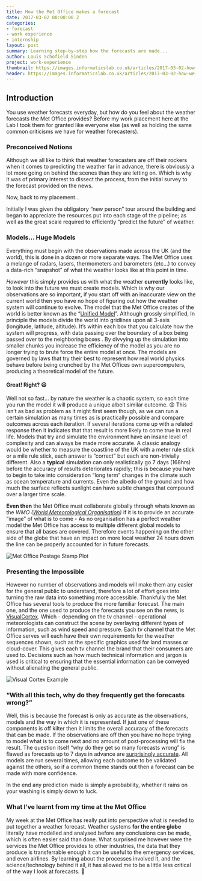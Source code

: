 ```yaml
---
title: How the Met Office makes a forecast
date: 2017-03-02 00:00:00 Z
categories:
- forecast
- work experience
- internship
layout: post
summary: Learning step-by-step how the forecasts are made...
author: Louis Schofield Sinden
project: work-experience
thumbnail: https://images.informaticslab.co.uk/articles/2017-03-02-how-we-make-a-forecast/thumb.png 
header: https://images.informaticslab.co.uk/articles/2017-03-02-how-we-make-a-forecast/header.png 
---
```


## **Introduction** 
You use weather forecasts everyday, but how do you feel about the weather forecasts the Met Office provides? Before my work placement here at the Lab I took them for granted like everyone else (as well as holding the same common criticisms we have for weather forecasters).


### Preconceived Notions
Although we all like to think that weather forecasters are off their rockers when it comes to predicting the weather far in advance, there is obviously a lot more going on behind the scenes than they are letting on.
Which is why it was of primary interest to dissect the process, from the initial survey to the forecast provided on the news.

Now, back to my placement...

Initially I was given the obligatory “new person” tour around the building and began to appreciate the resources put into each stage of the pipeline; as well as the great scale required to efficiently “predict the future” of weather.

### Models… Huge Models
Everything must begin with the observations made across the UK (and the world), this is done in a dozen or more separate ways. The Met Office uses a melange of radars, lasers, thermometers and barometers (etc…) to convey a data-rich “snapshot” of what the weather looks like at this point in time.

*However* this simply provides us with what the weather **currently** looks like, to look into the future we must create models. Which is why our observations are so important, if you start off with an inaccurate view on the current world then you have no hope of figuring out how the weather system will continue to evolve. The model that the Met Office creates of the world is better known as the “[Unified Model](http://www.metoffice.gov.uk/research/modelling-systems/unified-model)”.
Although grossly simplified, In principle the models divide the world into gridlines upon all 3-axis (longitude, latitude, altitude). It’s within each box that you calculate how the system will progress, with data passing over the boundary of a box being passed over to the neighboring boxes . By divvying up the simulation into smaller chunks you increase the efficiency of the model as you are no longer trying to brute force the entire model at once. The models are governed by laws that try their best to represent how real world physics behave before being crunched by the Met Offices own supercomputers, producing a theoretical model of the future.

#### Great! Right? 😃
Well not so fast... by nature the weather is a chaotic system, so each time you run the model it will produce a unique albeit similar outcome. 😧 This isn’t as bad as problem as it might first seem though, as we can run a certain simulation as many times as is practically possible and compare outcomes across each iteration. If several iterations come up with a related response then it indicates that that result is more likely to come true in real life.
Models that try and simulate the environment have an insane level of complexity and can always be made more accurate. A classic analogy would be whether to measure the coastline of the UK with a meter rule stick or a mile rule stick, each answer is “correct” but each are non-trivially different. Also a **typical** simulation can only realistically go 7 days (168hrs) before the accuracy of results deteriorates rapidly; this is because you have to begin to take into consideration “long term” changes in the climate such as ocean temperature and currents. Even the albedo of the ground and how much the surface reflects sunlight can have subtle changes that compound over a larger time scale.

**Even then** the Met Office must collaborate globally through whats known as the *WMO ([World Meteorological Organisation](http://www.wmo.int/pages/index_en.html))* if it is to provide an accurate “image” of what is to come - As no organisation has a perfect weather model the Met Office has access to multiple different global models to ensure that all bases are covered. Therefore events happening on the other side of the globe that have an impact on more local weather 24 hours down the line can be properly accounted for in future forecasts.

![Met Office Postage Stamp Plot](https://images.informaticslab.co.uk/articles/2017-03-02-how-we-make-a-forecast/ensemble.png)

### Presenting the Impossible
However no number of observations and models will make them any easier for the general public to understand, therefore a lot of effort goes into turning the raw data into something more accessible. Thankfully the Met Office has several tools to produce the more familiar forecast. The main one, and the one used to produce the forecasts you see on the news, is [VisualCortex](http://www.metoffice.gov.uk/services/media/graphics). Which - depending on the tv channel - operational meteorologists can construct the scene by overlaying different types of information, such as wind speed and pressure. 
Each tv channel that the Met Office serves will each have their own requirements for the weather sequences shown, such as the specific graphics used for land masses or cloud-cover. This gives each tv channel the brand that their consumers are used to. Decisions such as how much technical information and jargon is used is critical to ensuring that the essential information can be conveyed without alienating the general public.

![Visual Cortex Example](https://images.informaticslab.co.uk/articles/2017-03-02-how-we-make-a-forecast/visual-cortex.png)

### “With all this tech, why do they frequently get the forecasts wrong?”
Well, this is because the forecast is only as accurate as the observations, models and the way in which it is represented. If just one of these components is off kilter then it limits the overall accuracy of the forecasts that can be made. If the observations are off then you have no hope trying to model what is to come next and no amount of post-processing will fix the result.
The question itself “why do they get so many forecasts wrong” is flawed as forecasts up to 7 days in advance are [surprisingly accurate](http://www.metoffice.gov.uk/about-us/who/accuracy/forecasts). All models are run several times, allowing each outcome to be validated against the others, so if a common theme stands out then a forecast can be made with more confidence. 

In the end any prediction made is simply a probability, whether it rains on your washing is simply down to luck.


### What I’ve learnt from my time at the Met Office
My week at the Met Office has really put into perspective what is needed to put together a weather forecast. Weather systems **for the entire globe** literally have modelled and analysed before any conclusions can be made, which is often easier said than done. What surprised me however were the services the Met Office provides to other industries, the data that they produce is transferrable enough it can be useful to the emergency services, and even airlines.
By learning about the processes involved it, and the science/technology behind it all, it has allowed me to be a little less critical of the way I look at forecasts. 🐙
